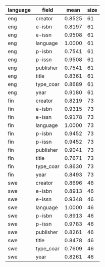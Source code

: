 | language   | field     |   mean |   size |
|------------|-----------|--------|--------|
| eng        | creator   | 0.8525 |     61 |
| eng        | e-isbn    | 0.8197 |     61 |
| eng        | e-issn    | 0.9508 |     61 |
| eng        | language  | 1.0000 |     61 |
| eng        | p-isbn    | 0.7541 |     61 |
| eng        | p-issn    | 0.9508 |     61 |
| eng        | publisher | 0.7541 |     61 |
| eng        | title     | 0.8361 |     61 |
| eng        | type_coar | 0.8689 |     61 |
| eng        | year      | 0.9180 |     61 |
| fin        | creator   | 0.8219 |     73 |
| fin        | e-isbn    | 0.9315 |     73 |
| fin        | e-issn    | 0.9178 |     73 |
| fin        | language  | 1.0000 |     73 |
| fin        | p-isbn    | 0.9452 |     73 |
| fin        | p-issn    | 0.9452 |     73 |
| fin        | publisher | 0.9041 |     73 |
| fin        | title     | 0.7671 |     73 |
| fin        | type_coar | 0.8630 |     73 |
| fin        | year      | 0.8493 |     73 |
| swe        | creator   | 0.8696 |     46 |
| swe        | e-isbn    | 0.8913 |     46 |
| swe        | e-issn    | 0.9348 |     46 |
| swe        | language  | 1.0000 |     46 |
| swe        | p-isbn    | 0.8913 |     46 |
| swe        | p-issn    | 0.9783 |     46 |
| swe        | publisher | 0.8261 |     46 |
| swe        | title     | 0.8478 |     46 |
| swe        | type_coar | 0.7609 |     46 |
| swe        | year      | 0.8261 |     46 |
